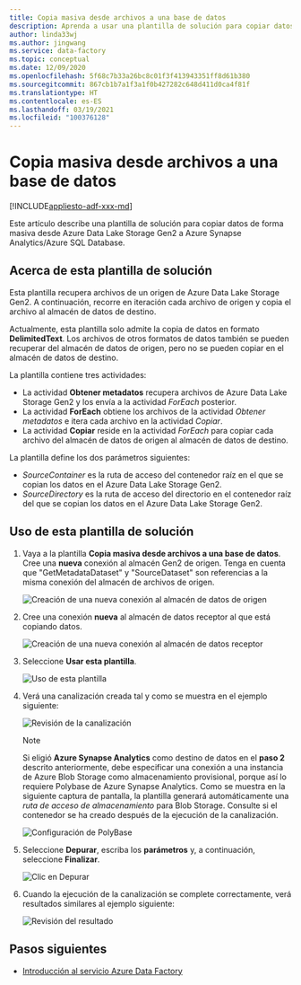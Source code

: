 ```yaml
---
title: Copia masiva desde archivos a una base de datos
description: Aprenda a usar una plantilla de solución para copiar datos de forma masiva desde Azure Data Lake Storage Gen2 a Azure Synapse Analytics/Azure SQL Database.
author: linda33wj
ms.author: jingwang
ms.service: data-factory
ms.topic: conceptual
ms.date: 12/09/2020
ms.openlocfilehash: 5f68c7b33a26bc8c01f3f413943351ff8d61b380
ms.sourcegitcommit: 867cb1b7a1f3a1f0b427282c648d411d0ca4f81f
ms.translationtype: HT
ms.contentlocale: es-ES
ms.lasthandoff: 03/19/2021
ms.locfileid: "100376128"
---
```

# <a name="bulk-copy-from-files-to-database"></a>Copia masiva desde archivos a una base de datos

[!INCLUDE[appliesto-adf-xxx-md](includes/appliesto-adf-xxx-md.md)]

Este artículo describe una plantilla de solución para copiar datos de forma masiva desde Azure Data Lake Storage Gen2 a Azure Synapse Analytics/Azure SQL Database.

## <a name="about-this-solution-template"></a>Acerca de esta plantilla de solución

Esta plantilla recupera archivos de un origen de Azure Data Lake Storage Gen2. A continuación, recorre en iteración cada archivo de origen y copia el archivo al almacén de datos de destino. 

Actualmente, esta plantilla solo admite la copia de datos en formato **DelimitedText**. Los archivos de otros formatos de datos también se pueden recuperar del almacén de datos de origen, pero no se pueden copiar en el almacén de datos de destino.  

La plantilla contiene tres actividades:
- La actividad **Obtener metadatos** recupera archivos de Azure Data Lake Storage Gen2 y los envía a la actividad *ForEach* posterior.
- La actividad **ForEach** obtiene los archivos de la actividad *Obtener metadatos* e itera cada archivo en la actividad *Copiar*.
- La actividad **Copiar** reside en la actividad *ForEach* para copiar cada archivo del almacén de datos de origen al almacén de datos de destino.

La plantilla define los dos parámetros siguientes:
- *SourceContainer* es la ruta de acceso del contenedor raíz en el que se copian los datos en el Azure Data Lake Storage Gen2. 
- *SourceDirectory* es la ruta de acceso del directorio en el contenedor raíz del que se copian los datos en el Azure Data Lake Storage Gen2.

## <a name="how-to-use-this-solution-template"></a>Uso de esta plantilla de solución

1. Vaya a la plantilla **Copia masiva desde archivos a una base de datos**. Cree una **nueva** conexión al almacén Gen2 de origen. Tenga en cuenta que "GetMetadataDataset" y "SourceDataset" son referencias a la misma conexión del almacén de archivos de origen.

    ![Creación de una nueva conexión al almacén de datos de origen](media/solution-template-bulk-copy-from-files-to-database/source-connection.png)

2. Cree una conexión **nueva** al almacén de datos receptor al que está copiando datos.

    ![Creación de una nueva conexión al almacén de datos receptor](media/solution-template-bulk-copy-from-files-to-database/destination-connection.png)
    
3. Seleccione **Usar esta plantilla**.

    ![Uso de esta plantilla](media/solution-template-bulk-copy-from-files-to-database/use-template.png)
    
4. Verá una canalización creada tal y como se muestra en el ejemplo siguiente:

    ![Revisión de la canalización](media/solution-template-bulk-copy-from-files-to-database/new-pipeline.png)

    > [!NOTE]
    > Si eligió **Azure Synapse Analytics** como destino de datos en el **paso 2** descrito anteriormente, debe especificar una conexión a una instancia de Azure Blob Storage como almacenamiento provisional, porque así lo requiere Polybase de Azure Synapse Analytics. Como se muestra en la siguiente captura de pantalla, la plantilla generará automáticamente una *ruta de acceso de almacenamiento* para Blob Storage. Consulte si el contenedor se ha creado después de la ejecución de la canalización.
        
    ![Configuración de PolyBase](media/solution-template-bulk-copy-from-files-to-database/staging-account.png)

5. Seleccione **Depurar**, escriba los **parámetros** y, a continuación, seleccione **Finalizar**.

    ![Clic en **Depurar**](media/solution-template-bulk-copy-from-files-to-database/debug-run.png)

6. Cuando la ejecución de la canalización se complete correctamente, verá resultados similares al ejemplo siguiente:

    ![Revisión del resultado](media/solution-template-bulk-copy-from-files-to-database/run-succeeded.png)

       
## <a name="next-steps"></a>Pasos siguientes

- [Introducción al servicio Azure Data Factory](introduction.md)